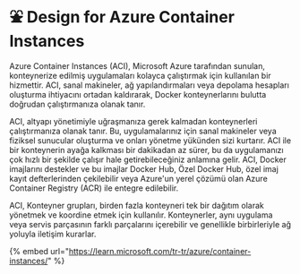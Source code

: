 # ⛲ Design for Azure Container Instances

Azure Container Instances (ACI), Microsoft Azure tarafından sunulan, konteynerize edilmiş uygulamaları kolayca çalıştırmak için kullanılan bir hizmettir. ACI, sanal makineler, ağ yapılandırmaları veya depolama hesapları oluşturma ihtiyacını ortadan kaldırarak, Docker konteynerlarını bulutta doğrudan çalıştırmanıza olanak tanır.

ACI, altyapı yönetimiyle uğraşmanıza gerek kalmadan konteynerleri çalıştırmanıza olanak tanır. Bu, uygulamalarınız için sanal makineler veya fiziksel sunucular oluşturma ve onları yönetme yükünden sizi kurtarır. ACI ile bir konteynerin ayağa kalkması bir dakikadan az sürer, bu da uygulamanızı çok hızlı bir şekilde çalışır hale getirebileceğiniz anlamına gelir. ACI, Docker imajlarını destekler ve bu imajlar Docker Hub, Özel Docker Hub, özel imaj kayıt defterlerinden çekilebilir veya Azure'un yerel çözümü olan Azure Container Registry (ACR) ile entegre edilebilir.&#x20;

ACI, Konteyner grupları, birden fazla konteyneri tek bir dağıtım olarak yönetmek ve koordine etmek için kullanılır. Konteynerler, aynı uygulama veya servis parçasının farklı parçalarını içerebilir ve genellikle birbirleriyle ağ yoluyla iletişim kurarlar.



{% embed url="https://learn.microsoft.com/tr-tr/azure/container-instances/" %}
